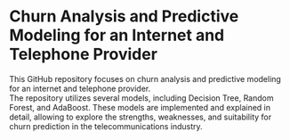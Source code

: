 # Churn Analysis and Predictive Modeling for an Internet and Telephone Provider
This GitHub repository focuses on churn analysis and predictive modeling for an internet and telephone provider.
<br>
The repository utilizes several models, including Decision Tree, Random Forest, and AdaBoost. These models are implemented and explained in detail, allowing to explore the strengths, weaknesses, and suitability for churn prediction in the telecommunications industry.
<br>
